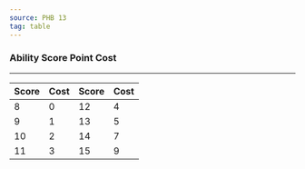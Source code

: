 ```yaml
---
source: PHB 13
tag: table
---
```


### Ability Score Point Cost
---
|Score|Cost|Score|Cost|
|-----|-----|-----|-----|
|8|0|12|4|
|9|1|13|5|
|10|2|14|7|
|11|3|15|9|
